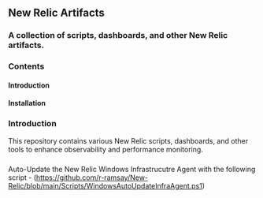 ## New Relic Artifacts
### A collection of scripts, dashboards, and other New Relic artifacts.

### Contents
#### Introduction
#### Installation

### Introduction
This repository contains various New Relic scripts, dashboards, and other tools to enhance observability and performance monitoring.

###
Auto-Update the New Relic Windows Infrastrucutre Agent with the following script - (https://github.com/r-ramsay/New-Relic/blob/main/Scripts/WindowsAutoUpdateInfraAgent.ps1)

